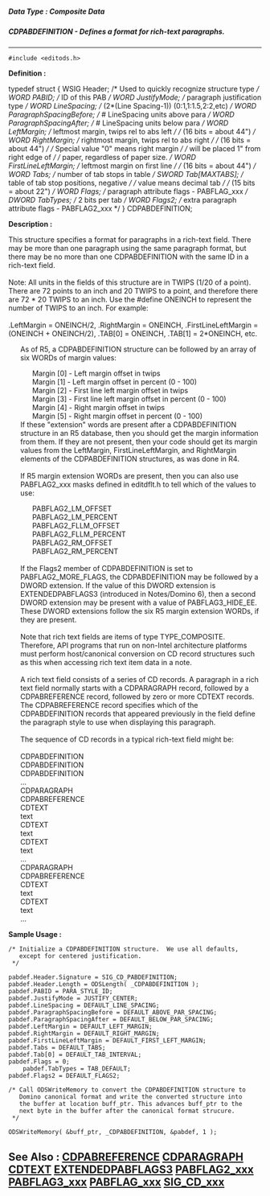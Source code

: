 ##### Data Type : Composite Data
##### CDPABDEFINITION - Defines a format for rich-text paragraphs.
---
```
#include <editods.h>
```

**Definition :**

typedef struct {
   WSIG Header;        /* Used to quickly recognize structure type */
   WORD PABID;         /* ID of this PAB */
   WORD JustifyMode;   /* paragraph justification type */
   WORD LineSpacing;   /* (2*(Line Spacing-1)) (0:1,1:1.5,2:2,etc) */
   WORD ParagraphSpacingBefore; /* # LineSpacing units above para */
   WORD ParagraphSpacingAfter;  /* # LineSpacing units below para */
   WORD LeftMargin;    /* leftmost margin, twips rel to abs left */
                       /* (16 bits = about 44") */
   WORD RightMargin;   /* rightmost margin, twips rel to abs right */
                       /* (16 bits = about 44") */
                       /* Special value "0" means right margin */
                       /* will be placed 1" from right edge of */
                       /* paper, regardless of paper size. */
   WORD FirstLineLeftMargin; /* leftmost margin on first line */
                       /* (16 bits = about 44") */
   WORD Tabs;          /* number of tab stops in table */
   SWORD Tab[MAXTABS]; /* table of tab stop positions, negative */
                       /* value means decimal tab */
                       /* (15 bits = about 22") */
   WORD Flags;         /* paragraph attribute flags - PABFLAG_xxx */
   DWORD TabTypes;     /* 2 bits per tab */
   WORD Flags2;        /* extra paragraph attribute flags - PABFLAG2_xxx */
} CDPABDEFINITION;

**Description :**

This structure specifies a format for paragraphs in a rich-text field. There may be more than one paragraph using the same paragraph format, but there may be no more than one CDPABDEFINITION with the same ID in a rich-text field.  <br>
<br>
Note: All units in the fields of this structure are in TWIPS (1/20 of a point).  There are 72 points to an inch and 20 TWIPS to a point, and therefore there are 72 * 20 TWIPS to an inch.  Use the  #define ONEINCH to represent the number of TWIPS to an inch.  For example:<br>
<br>
.LeftMargin = ONEINCH/2, .RightMargin = ONEINCH,  .FirstLineLeftMargin = (ONEINCH + ONEINCH/2), .TAB[0] = ONEINCH, .TAB[1] = 2*ONEINCH, etc.<br>

<ul>As of R5, a CDPABDEFINITION structure can be followed by an array of six WORDs of margin values:
<ul>Margin [0]	- Left margin offset in twips<br>
Margin [1]	- Left margin offset in percent (0 - 100)<br>
Margin [2]	- First line left margin offset in twips<br>
Margin [3]	- First line left margin offset in percent (0 - 100)<br>
Margin [4]	- Right margin offset in twips<br>
Margin [5]	- Right margin offset in percent (0 - 100)<br>
</ul>
If these &quot;extension&quot; words are present after a CDPABDEFINITION structure in an R5 database, then you should get the margin information from them.  If they are not present, then your code should get its margin values from the LeftMargin, FirstLineLeftMargin, and RightMargin elements of the CDPABDEFINITION structures, as was done in R4.<br>
<br>
If R5 margin extension WORDs are present, then you can also use PABFLAG2_xxx masks defined in editdflt.h to tell which of the values to use:</ul>

<ul>
<ul>PABFLAG2_LM_OFFSET<br>
PABFLAG2_LM_PERCENT<br>
PABFLAG2_FLLM_OFFSET<br>
PABFLAG2_FLLM_PERCENT<br>
PABFLAG2_RM_OFFSET<br>
PABFLAG2_RM_PERCENT</ul>
<br>
If the Flags2 member of CDPABDEFINITION is set to PABFLAG2_MORE_FLAGS, the CDPABDEFINITION may be followed by a DWORD extension. If the value of this DWORD extension is EXTENDEDPABFLAGS3 (introduced in Notes/Domino 6), then a second DWORD extension may be present with a value of PABFLAG3_HIDE_EE. These DWORD extensions follow the six R5 margin extension WORDs, if they are present.<br>
<br>
Note that rich text fields are items of type TYPE_COMPOSITE.  Therefore, API programs that run on non-Intel architecture platforms must perform host/canonical conversion on CD record structures such as this when accessing rich text item data in a note.<br>
<br>
A rich text field consists of a series of CD records.  A paragraph in a rich text field normally starts with a CDPARAGRAPH record, followed by a CDPABREFERENCE record, followed by zero or more CDTEXT records.  The CDPABREFERENCE record specifies which of the CDPABDEFINITION records that appeared previously in the field define the paragraph style to use when displaying this paragraph. <br>
<br>
The sequence of CD records in a typical rich-text field might be:<br>
<br>
CDPABDEFINITION    <br>
CDPABDEFINITION    <br>
CDPABDEFINITION    <br>
...<br>
CDPARAGRAPH	  <br>
CDPABREFERENCE<br>
CDTEXT<br>
text	<br>
CDTEXT	<br>
text<br>
CDTEXT	<br>
text<br>
...<br>
CDPARAGRAPH	  <br>
CDPABREFERENCE<br>
CDTEXT<br>
text	<br>
CDTEXT	<br>
text<br>
...</ul>



**Sample Usage :**
```
/* Initialize a CDPABDEFINITION structure.  We use all defaults, 
   except for centered justification. 
 */

pabdef.Header.Signature = SIG_CD_PABDEFINITION;
pabdef.Header.Length = ODSLength( _CDPABDEFINITION );
pabdef.PABID = PARA_STYLE_ID;
pabdef.JustifyMode = JUSTIFY_CENTER;
pabdef.LineSpacing = DEFAULT_LINE_SPACING;
pabdef.ParagraphSpacingBefore = DEFAULT_ABOVE_PAR_SPACING;
pabdef.ParagraphSpacingAfter = DEFAULT_BELOW_PAR_SPACING;
pabdef.LeftMargin = DEFAULT_LEFT_MARGIN;
pabdef.RightMargin = DEFAULT_RIGHT_MARGIN;
pabdef.FirstLineLeftMargin = DEFAULT_FIRST_LEFT_MARGIN;
pabdef.Tabs = DEFAULT_TABS;
pabdef.Tab[0] = DEFAULT_TAB_INTERVAL;
pabdef.Flags = 0;
	pabdef.TabTypes = TAB_DEFAULT;
pabdef.Flags2 = DEFAULT_FLAGS2;

/* Call ODSWriteMemory to convert the CDPABDEFINITION structure to 
   Domino canonical format and write the converted structure into
   the buffer at location buff_ptr. This advances buff_ptr to the
   next byte in the buffer after the canonical format strucure.
 */
    
ODSWriteMemory( &buff_ptr, _CDPABDEFINITION, &pabdef, 1 );
```

**See Also :**
[CDPABREFERENCE](/domino-c-api-docs/reference/Data/CDPABREFERENCE)
[CDPARAGRAPH](/domino-c-api-docs/reference/Data/CDPARAGRAPH)
[CDTEXT](/domino-c-api-docs/reference/Data/CDTEXT)
[EXTENDEDPABFLAGS3](/domino-c-api-docs/reference/Symb/EXTENDEDPABFLAGS3)
[PABFLAG2_xxx](/domino-c-api-docs/reference/Symb/PABFLAG2_xxx)
[PABFLAG3_xxx](/domino-c-api-docs/reference/Symb/PABFLAG3_xxx)
[PABFLAG_xxx](/domino-c-api-docs/reference/Symb/PABFLAG_xxx)
[SIG_CD_xxx](/domino-c-api-docs/reference/Symb/SIG_CD_xxx)
---
